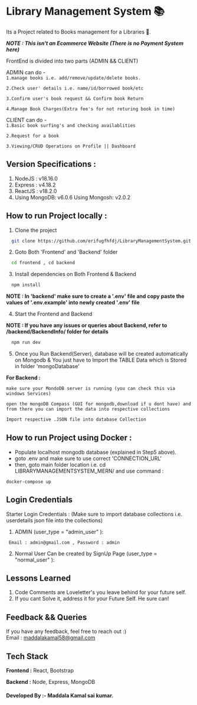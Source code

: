 # Library Management System 📚

Its a Project related to Books management for a Libraries 📜.

**_NOTE : This isn't an Ecommerce Website (There is no Payment System here)_**

FrontEnd is divided into two parts (ADMIN && CLIENT)

ADMIN can do -  
`1.manage books i.e. add/remove/update/delete books.`

`2.Check user' details i.e. name/id/borrowed book/etc`

`3.Confirm user's book request && Confirm book Return`

`4.Manage Book Charges(Extra fee's for not returing book in time)`

CLIENT can do -  
`1.Basic book surfing's and checking availablities`

`2.Request for a book`

`3.Viewing/CRUD Operations on Profile || Dashboard`

## Version Specifications :

1. NodeJS : v18.16.0
2. Express : v4.18.2
3. ReactJS : v18.2.0
4. Using MongoDB: v6.0.6
   Using Mongosh: v2.0.2


## How to run Project locally :

1. Clone the project

```bash
  git clone https://github.com/erifugfhfdj/LibraryManagementSystem.git
```

2. Goto Both 'Frontend' and 'Backend' folder

```bash
  cd frontend , cd backend
```

3. Install dependencies on Both Frontend & Backend

```bash
  npm install
```

**NOTE : In 'backend' make sure to create a '.env' file and copy paste the values of '.env.example' into newly created '.env' file**

4. Start the Frontend and Backend

**NOTE : If you have any issues or queries about Backend, refer to /backend/BackendInfo/ folder for details**
```bash
  npm run dev
```

5. Once you Run Backend(Server), database will be created automatically on Mongodb & You just have to Import the TABLE Data which is Stored in folder 'mongoDatabase'

**For Backend :**

`make sure your MondoDB server is running (you can check this via windows Services)`

`open the mongoDB Compass (GUI for mongodb,download if u dont have) and from there you can import the data into respective collections` 

```bash
Import respective .JSON file into database Collection
```

## How to run Project using Docker :

- Populate localhost mongodb database (explained in Step5 above).
- goto .env and make sure to use correct 'CONNECTION_URL'
- then, goto main folder location i.e. cd LIBRARYMANAGEMENTSYSTEM_MERN/ and use command :

```
docker-compose up
```

## Login Credentials

Starter Login Credentials : (Make sure to import database collections i.e. userdetails json file into the collections)

1. ADMIN (user_type = "admin_user" ):

```
 Email : admin@gmail.com , Password : admin
```

2. Normal User Can be created by SignUp Page (user_type = "normal_user" ):

## Lessons Learned

1. Code Comments are Loveletter's you leave behind for your future self.
2. If you cant Solve it, address it for your Future Self. He sure can!

## Feedback && Queries

If you have any feedback, feel free to reach out :)  
Email : maddalakamal58@gmail.com

## Tech Stack

**Frontend :** React, Bootstrap

**Backend :** Node, Express, MongoDB

#### Developed By :- Maddala Kamal sai kumar.
